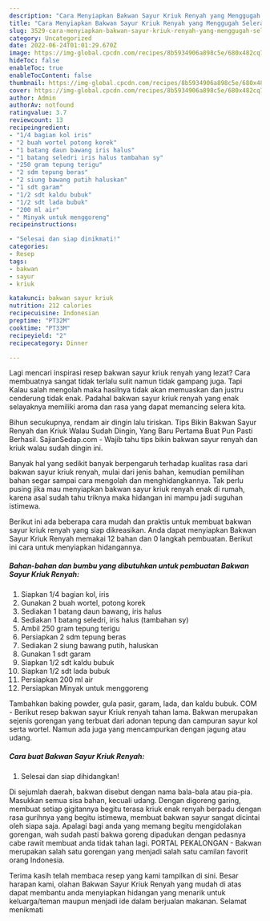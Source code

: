 ```yaml
---
description: "Cara Menyiapkan Bakwan Sayur Kriuk Renyah yang Menggugah Selera, Buat Buka Puasa Lezat Sekali"
title: "Cara Menyiapkan Bakwan Sayur Kriuk Renyah yang Menggugah Selera, Buat Buka Puasa Lezat Sekali"
slug: 3529-cara-menyiapkan-bakwan-sayur-kriuk-renyah-yang-menggugah-selera-buat-buka-puasa-lezat-sekali
category: Uncategorized
date: 2022-06-24T01:01:29.670Z
image: https://img-global.cpcdn.com/recipes/8b5934906a898c5e/680x482cq70/bakwan-sayur-kriuk-renyah-foto-resep-utama.jpg
hideToc: false
enableToc: true
enableTocContent: false
thumbnail: https://img-global.cpcdn.com/recipes/8b5934906a898c5e/680x482cq70/bakwan-sayur-kriuk-renyah-foto-resep-utama.jpg
cover: https://img-global.cpcdn.com/recipes/8b5934906a898c5e/680x482cq70/bakwan-sayur-kriuk-renyah-foto-resep-utama.jpg
author: Admin
authorAv: notfound
ratingvalue: 3.7
reviewcount: 13
recipeingredient:
- "1/4 bagian kol iris"
- "2 buah wortel potong korek"
- "1 batang daun bawang iris halus"
- "1 batang seledri iris halus tambahan sy"
- "250 gram tepung terigu"
- "2 sdm tepung beras"
- "2 siung bawang putih haluskan"
- "1 sdt garam"
- "1/2 sdt kaldu bubuk"
- "1/2 sdt lada bubuk"
- "200 ml air"
- " Minyak untuk menggoreng"
recipeinstructions:

- "Selesai dan siap dinikmati!"
categories:
- Resep
tags:
- bakwan
- sayur
- kriuk

katakunci: bakwan sayur kriuk 
nutrition: 212 calories
recipecuisine: Indonesian
preptime: "PT32M"
cooktime: "PT33M"
recipeyield: "2"
recipecategory: Dinner

---
```



Lagi mencari inspirasi resep bakwan sayur kriuk renyah yang lezat? Cara membuatnya sangat tidak terlalu sulit namun tidak gampang juga. Tapi Kalau salah mengolah maka hasilnya tidak akan memuaskan dan justru cenderung tidak enak. Padahal bakwan sayur kriuk renyah yang enak selayaknya memiliki aroma dan rasa yang dapat memancing selera kita.


Bihun secukupnya, rendam air dingin lalu tiriskan. Tips Bikin Bakwan Sayur Renyah dan Kriuk Walau Sudah Dingin, Yang Baru Pertama Buat Pun Pasti Berhasil. SajianSedap.com - Wajib tahu tips bikin bakwan sayur renyah dan kriuk walau sudah dingin ini.

Banyak hal yang sedikit banyak berpengaruh terhadap kualitas rasa dari bakwan sayur kriuk renyah, mulai dari jenis bahan, kemudian pemilihan bahan segar sampai cara mengolah dan menghidangkannya. Tak perlu pusing jika mau menyiapkan bakwan sayur kriuk renyah enak di rumah, karena asal sudah tahu triknya maka hidangan ini mampu jadi suguhan istimewa.


Berikut ini ada beberapa cara mudah dan praktis untuk membuat bakwan sayur kriuk renyah yang siap dikreasikan. Anda dapat menyiapkan Bakwan Sayur Kriuk Renyah memakai 12 bahan dan 0 langkah pembuatan. Berikut ini cara untuk menyiapkan hidangannya.

<!--inarticleads1-->

##### Bahan-bahan dan bumbu yang dibutuhkan untuk pembuatan Bakwan Sayur Kriuk Renyah:

1. Siapkan 1/4 bagian kol, iris
1. Gunakan 2 buah wortel, potong korek
1. Sediakan 1 batang daun bawang, iris halus
1. Sediakan 1 batang seledri, iris halus (tambahan sy)
1. Ambil 250 gram tepung terigu
1. Persiapkan 2 sdm tepung beras
1. Sediakan 2 siung bawang putih, haluskan
1. Gunakan 1 sdt garam
1. Siapkan 1/2 sdt kaldu bubuk
1. Siapkan 1/2 sdt lada bubuk
1. Persiapkan 200 ml air
1. Persiapkan  Minyak untuk menggoreng


Tambahkan baking powder, gula pasir, garam, lada, dan kaldu bubuk. COM - Berikut resep bakwan sayur Kriuk renyah tahan lama. Bakwan merupakan sejenis gorengan yang terbuat dari adonan tepung dan campuran sayur kol serta wortel. Namun ada juga yang mencampurkan dengan jagung atau udang. 

<!--inarticleads2-->

##### Cara buat Bakwan Sayur Kriuk Renyah:


1. Selesai dan siap dihidangkan!

Di sejumlah daerah, bakwan disebut dengan nama bala-bala atau pia-pia. Masukkan semua sisa bahan, kecuali udang. Dengan digoreng garing, membuat setiap gigitannya begitu terasa kriuk enak renyah berpadu dengan rasa gurihnya yang begitu istimewa, membuat bakwan sayur sangat dicintai oleh siapa saja. Apalagi bagi anda yang memang begitu mengidolakan gorengan, wah sudah pasti bakwa goreng dipadukan dengan pedasnya cabe rawit membuat anda tidak tahan lagi. PORTAL PEKALONGAN - Bakwan merupakan salah satu gorengan yang menjadi salah satu camilan favorit orang Indonesia. 

Terima kasih telah membaca resep yang kami tampilkan di sini. Besar harapan kami, olahan Bakwan Sayur Kriuk Renyah yang mudah di atas dapat membantu anda menyiapkan hidangan yang menarik untuk keluarga/teman maupun menjadi ide dalam berjualan makanan. Selamat menikmati
